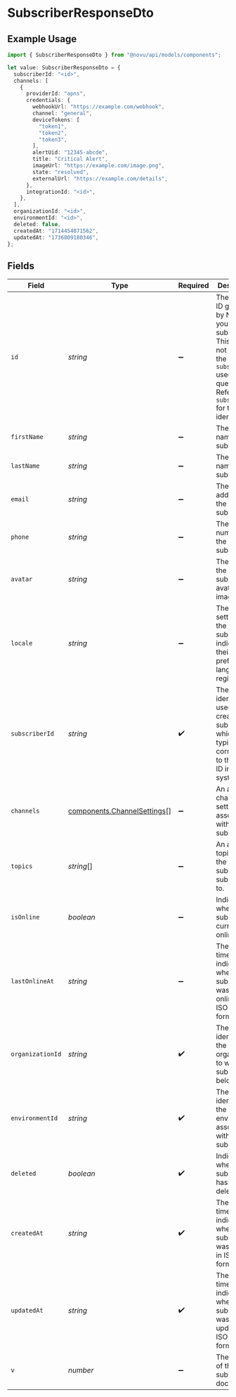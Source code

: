 # SubscriberResponseDto

## Example Usage

```typescript
import { SubscriberResponseDto } from "@novu/api/models/components";

let value: SubscriberResponseDto = {
  subscriberId: "<id>",
  channels: [
    {
      providerId: "apns",
      credentials: {
        webhookUrl: "https://example.com/webhook",
        channel: "general",
        deviceTokens: [
          "token1",
          "token2",
          "token3",
        ],
        alertUid: "12345-abcde",
        title: "Critical Alert",
        imageUrl: "https://example.com/image.png",
        state: "resolved",
        externalUrl: "https://example.com/details",
      },
      integrationId: "<id>",
    },
  ],
  organizationId: "<id>",
  environmentId: "<id>",
  deleted: false,
  createdAt: "1714454071562",
  updatedAt: "1736809180346",
};
```

## Fields

| Field                                                                                                                                                               | Type                                                                                                                                                                | Required                                                                                                                                                            | Description                                                                                                                                                         |
| ------------------------------------------------------------------------------------------------------------------------------------------------------------------- | ------------------------------------------------------------------------------------------------------------------------------------------------------------------- | ------------------------------------------------------------------------------------------------------------------------------------------------------------------- | ------------------------------------------------------------------------------------------------------------------------------------------------------------------- |
| `id`                                                                                                                                                                | *string*                                                                                                                                                            | :heavy_minus_sign:                                                                                                                                                  | The internal ID generated by Novu for your subscriber. This ID does not match the `subscriberId` used in your queries. Refer to `subscriberId` for that identifier. |
| `firstName`                                                                                                                                                         | *string*                                                                                                                                                            | :heavy_minus_sign:                                                                                                                                                  | The first name of the subscriber.                                                                                                                                   |
| `lastName`                                                                                                                                                          | *string*                                                                                                                                                            | :heavy_minus_sign:                                                                                                                                                  | The last name of the subscriber.                                                                                                                                    |
| `email`                                                                                                                                                             | *string*                                                                                                                                                            | :heavy_minus_sign:                                                                                                                                                  | The email address of the subscriber.                                                                                                                                |
| `phone`                                                                                                                                                             | *string*                                                                                                                                                            | :heavy_minus_sign:                                                                                                                                                  | The phone number of the subscriber.                                                                                                                                 |
| `avatar`                                                                                                                                                            | *string*                                                                                                                                                            | :heavy_minus_sign:                                                                                                                                                  | The URL of the subscriber's avatar image.                                                                                                                           |
| `locale`                                                                                                                                                            | *string*                                                                                                                                                            | :heavy_minus_sign:                                                                                                                                                  | The locale setting of the subscriber, indicating their preferred language or region.                                                                                |
| `subscriberId`                                                                                                                                                      | *string*                                                                                                                                                            | :heavy_check_mark:                                                                                                                                                  | The identifier used to create this subscriber, which typically corresponds to the user ID in your system.                                                           |
| `channels`                                                                                                                                                          | [components.ChannelSettings](../../models/components/channelsettings.md)[]                                                                                          | :heavy_minus_sign:                                                                                                                                                  | An array of channel settings associated with the subscriber.                                                                                                        |
| `topics`                                                                                                                                                            | *string*[]                                                                                                                                                          | :heavy_minus_sign:                                                                                                                                                  | An array of topics that the subscriber is subscribed to.                                                                                                            |
| `isOnline`                                                                                                                                                          | *boolean*                                                                                                                                                           | :heavy_minus_sign:                                                                                                                                                  | Indicates whether the subscriber is currently online.                                                                                                               |
| `lastOnlineAt`                                                                                                                                                      | *string*                                                                                                                                                            | :heavy_minus_sign:                                                                                                                                                  | The timestamp indicating when the subscriber was last online, in ISO 8601 format.                                                                                   |
| `organizationId`                                                                                                                                                    | *string*                                                                                                                                                            | :heavy_check_mark:                                                                                                                                                  | The unique identifier of the organization to which the subscriber belongs.                                                                                          |
| `environmentId`                                                                                                                                                     | *string*                                                                                                                                                            | :heavy_check_mark:                                                                                                                                                  | The unique identifier of the environment associated with this subscriber.                                                                                           |
| `deleted`                                                                                                                                                           | *boolean*                                                                                                                                                           | :heavy_check_mark:                                                                                                                                                  | Indicates whether the subscriber has been deleted.                                                                                                                  |
| `createdAt`                                                                                                                                                         | *string*                                                                                                                                                            | :heavy_check_mark:                                                                                                                                                  | The timestamp indicating when the subscriber was created, in ISO 8601 format.                                                                                       |
| `updatedAt`                                                                                                                                                         | *string*                                                                                                                                                            | :heavy_check_mark:                                                                                                                                                  | The timestamp indicating when the subscriber was last updated, in ISO 8601 format.                                                                                  |
| `v`                                                                                                                                                                 | *number*                                                                                                                                                            | :heavy_minus_sign:                                                                                                                                                  | The version of the subscriber document.                                                                                                                             |